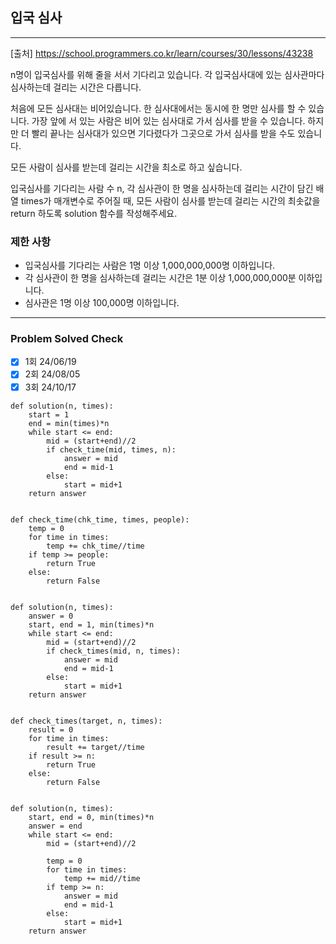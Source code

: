 ## 입국 심사

---

[출처] https://school.programmers.co.kr/learn/courses/30/lessons/43238

n명이 입국심사를 위해 줄을 서서 기다리고 있습니다. 
각 입국심사대에 있는 심사관마다 심사하는데 걸리는 시간은 다릅니다.

처음에 모든 심사대는 비어있습니다. 
한 심사대에서는 동시에 한 명만 심사를 할 수 있습니다. 
가장 앞에 서 있는 사람은 비어 있는 심사대로 가서 심사를 받을 수 있습니다. 
하지만 더 빨리 끝나는 심사대가 있으면 기다렸다가 그곳으로 가서 심사를 받을 수도 있습니다.

모든 사람이 심사를 받는데 걸리는 시간을 최소로 하고 싶습니다.

입국심사를 기다리는 사람 수 n, 
각 심사관이 한 명을 심사하는데 걸리는 시간이 담긴 배열 times가 매개변수로 주어질 때, 
모든 사람이 심사를 받는데 걸리는 시간의 최솟값을 return 하도록 solution 함수를 작성해주세요.

### 제한 사항

- 입국심사를 기다리는 사람은 1명 이상 1,000,000,000명 이하입니다.
- 각 심사관이 한 명을 심사하는데 걸리는 시간은 1분 이상 1,000,000,000분 이하입니다.
- 심사관은 1명 이상 100,000명 이하입니다.

---
### Problem Solved Check
- [x] 1회 24/06/19
- [x] 2회 24/08/05
- [x] 3회 24/10/17
~~~
def solution(n, times):
    start = 1
    end = min(times)*n
    while start <= end:
        mid = (start+end)//2
        if check_time(mid, times, n):
            answer = mid
            end = mid-1
        else:
            start = mid+1
    return answer


def check_time(chk_time, times, people):
    temp = 0
    for time in times:
        temp += chk_time//time
    if temp >= people:
        return True
    else:
        return False
        
~~~
~~~
def solution(n, times):
    answer = 0
    start, end = 1, min(times)*n
    while start <= end:
        mid = (start+end)//2
        if check_times(mid, n, times):
            answer = mid
            end = mid-1
        else:
            start = mid+1
    return answer


def check_times(target, n, times):
    result = 0
    for time in times:
        result += target//time
    if result >= n:
        return True
    else:
        return False
        
~~~
~~~
def solution(n, times):
    start, end = 0, min(times)*n
    answer = end
    while start <= end:
        mid = (start+end)//2

        temp = 0
        for time in times:
            temp += mid//time
        if temp >= n:
            answer = mid
            end = mid-1
        else:
            start = mid+1
    return answer
    
~~~